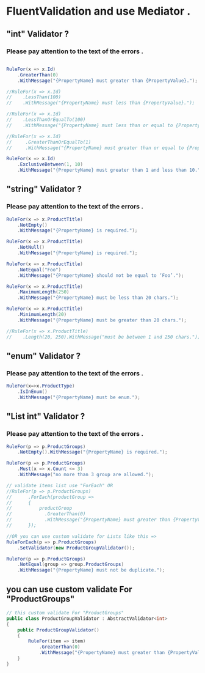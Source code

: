 # FluentValidation and use Mediator .

## "int" Validator ?
### Please pay attention to the text of the errors .

```csharp

RuleFor(x => x.Id)
    .GreaterThan(0)
    .WithMessage("{PropertyName} must greater than {PropertyValue}.");

//RuleFor(x => x.Id)
//    .LessThan(100)
//    .WithMessage("{PropertyName} must less than {PropertyValue}.");

//RuleFor(x => x.Id)
//    .LessThanOrEqualTo(100)
//    .WithMessage("{PropertyName} must less than or equal to {PropertyValue}.");

//RuleFor(x => x.Id)
//     .GreaterThanOrEqualTo(1)
//     .WithMessage("{PropertyName} must greater than or equal to {PropertyValue}");

RuleFor(x => x.Id)
    .ExclusiveBetween(1, 10)
    .WithMessage("{PropertyName} must greater than 1 and less than 10.");

```
## "string" Validator ?
### Please pay attention to the text of the errors .

```csharp
RuleFor(x => x.ProductTitle)
    .NotEmpty()
    .WithMessage("{PropertyName} is required.");

RuleFor(x => x.ProductTitle)
    .NotNull()
    .WithMessage("{PropertyName} is required.");

RuleFor(x => x.ProductTitle)
    .NotEqual("Foo")
    .WithMessage("{PropertyName} should not be equal to ‘Foo’.");

RuleFor(x => x.ProductTitle)
    .MaximumLength(250)
    .WithMessage("{PropertyName} must be less than 20 chars.");

RuleFor(x => x.ProductTitle)
    .MinimumLength(20)
    .WithMessage("{PropertyName} must be greater than 20 chars.");

//RuleFor(x => x.ProductTitle)
//    .Length(20, 250).WithMessage("must be between 1 and 250 chars.");

```
## "enum" Validator ?
### Please pay attention to the text of the errors .

```csharp
RuleFor(x=>x.ProductType)
    .IsInEnum()
    .WithMessage("{PropertyName} must be enum.");
```

## "List int" Validator ?
### Please pay attention to the text of the errors .
```csharp
RuleFor(p => p.ProductGroups)
    .NotEmpty().WithMessage("{PropertyName} is required.");

RuleFor(p => p.ProductGroups)
    .Must(x => x.Count <= 3)
    .WithMessage("no more than 3 group are allowed.");

// validate items list use "ForEach" OR
//RuleFor(p => p.ProductGroups)
//      .ForEach(productGroup =>
//      {
//          productGroup 
//            .GreaterThan(0)
//            .WithMessage("{PropertyName} must greater than {PropertyValue}.");
//      });

//OR you can use custom validate for Lists like this =>
RuleForEach(p => p.ProductGroups)
    .SetValidator(new ProductGroupValidator());

RuleFor(p => p.ProductGroups)
    .NotEqual(group => group.ProductGroups)
    .WithMessage("{PropertyName} must not be duplicate.");
```
## you can use custom validate For "ProductGroups" 

```csharp
// this custom validate For "ProductGroups"
public class ProductGroupValidator : AbstractValidator<int>
{
    public ProductGroupValidator()
    {
        RuleFor(item => item)
            .GreaterThan(0)
            .WithMessage("{PropertyName} must greater than {PropertyValue}.");
    }
}
```
